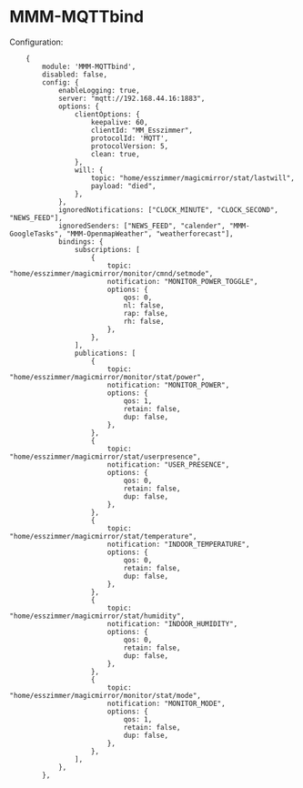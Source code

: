 # MMM-MQTTbind


Configuration:

		{
			module: 'MMM-MQTTbind',
			disabled: false,
			config: {
				enableLogging: true,
				server: "mqtt://192.168.44.16:1883",
				options: {
					clientOptions: {
						keepalive: 60,
						clientId: "MM_Esszimmer",
						protocolId: 'MQTT',
						protocolVersion: 5,
						clean: true, 
					},
					will: {
						topic: "home/esszimmer/magicmirror/stat/lastwill",
						payload: "died",
					},
				},
				ignoredNotifications: ["CLOCK_MINUTE", "CLOCK_SECOND", "NEWS_FEED"],
				ignoredSenders: ["NEWS_FEED", "calender", "MMM-GoogleTasks", "MMM-OpenmapWeather", "weatherforecast"],
				bindings: {
					subscriptions: [
						{						
							topic: "home/esszimmer/magicmirror/monitor/cmnd/setmode",
							notification: "MONITOR_POWER_TOGGLE",
							options: {
								qos: 0,
								nl: false,
								rap: false,
								rh: false,
							},		
						},
					],
					publications: [
						{
							topic: "home/esszimmer/magicmirror/monitor/stat/power",
							notification: "MONITOR_POWER",
							options: {
								qos: 1,
								retain: false,
								dup: false,
							},		
						},
						{
							topic: "home/esszimmer/magicmirror/stat/userpresence",
							notification: "USER_PRESENCE",
							options: {
								qos: 0,
								retain: false,
								dup: false,
							},		
						},
						{
							topic: "home/esszimmer/magicmirror/stat/temperature",
							notification: "INDOOR_TEMPERATURE",
							options: {
								qos: 0,
								retain: false,
								dup: false,
							},		
						},
						{
							topic: "home/esszimmer/magicmirror/stat/humidity",
							notification: "INDOOR_HUMIDITY",
							options: {
								qos: 0,
								retain: false,
								dup: false,
							},		
						},
						{
							topic: "home/esszimmer/magicmirror/monitor/stat/mode",
							notification: "MONITOR_MODE",
							options: {
								qos: 1,
								retain: false, 
								dup: false,
							},		
						},
					],					
				},
			},
